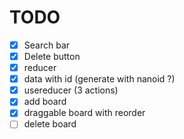 # TODO

* [x] Search bar
* [x] Delete button
* [x] reducer
* [x] data with id (generate with nanoid ?)
* [x] usereducer (3 actions)
* [x] add board
* [x] draggable board with reorder
* [ ] delete board